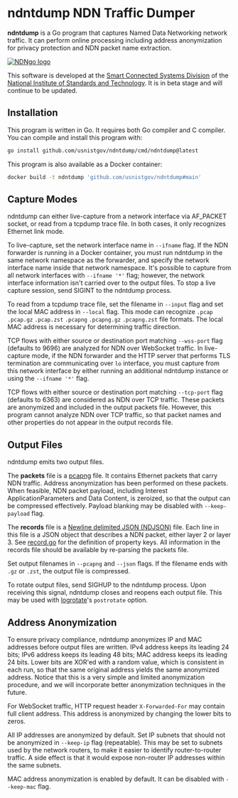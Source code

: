 # ndntdump NDN Traffic Dumper

**ndntdump** is a Go program that captures Named Data Networking network traffic.
It can perform online processing including address anonymization for privacy protection and NDN packet name extraction.

[![NDNgo logo](https://cdn.jsdelivr.net/gh/usnistgov/ndn-dpdk@7ebd6ec90a34d5e52b6860f16317500bca0c1ae6/docs/NDNgo-logo.svg)](https://github.com/usnistgov/ndn-dpdk/tree/main/ndn)

This software is developed at the [Smart Connected Systems Division](https://www.nist.gov/ctl/smart-connected-systems-division) of the [National Institute of Standards and Technology](https://www.nist.gov/).
It is in beta stage and will continue to be updated.

## Installation

This program is written in Go.
It requires both Go compiler and C compiler.
You can compile and install this program with:

```bash
go install github.com/usnistgov/ndntdump/cmd/ndntdump@latest
```

This program is also available as a Docker container:

```bash
docker build -t ndntdump 'github.com/usnistgov/ndntdump#main'
```

## Capture Modes

ndntdump can either live-capture from a network interface via AF\_PACKET socket, or read from a tcpdump trace file.
In both cases, it only recognizes Ethernet link mode.

To live-capture, set the network interface name in `--ifname` flag.
If the NDN forwarder is running in a Docker container, you must run ndntdump in the same network namespace as the forwarder, and specify the network interface name inside that network namespace.
It's possible to capture from all network interfaces with `--ifname '*'` flag; however, the network interface information isn't carried over to the output files.
To stop a live capture session, send SIGINT to the ndntdump process.

To read from a tcpdump trace file, set the filename in `--input` flag and set the local MAC address in `--local` flag.
This mode can recognize `.pcap` `.pcap.gz` `.pcap.zst` `.pcapng` `.pcapng.gz` `.pcapng.zst` file formats.
The local MAC address is necessary for determining traffic direction.

TCP flows with either source or destination port matching `--wss-port` flag (defaults to 9696) are analyzed for NDN over WebSocket traffic.
In live-capture mode, if the NDN forwarder and the HTTP server that performs TLS termination are communicating over `lo` interface, you must capture from this network interface by either running an additional ndntdump instance or using the `--ifname '*'` flag.

TCP flows with either source or destination port matching `--tcp-port` flag (defaults to 6363) are considered as NDN over TCP traffic.
These packets are anonymized and included in the output packets file.
However, this program cannot analyze NDN over TCP traffic, so that packet names and other properties do not appear in the output records file.

## Output Files

ndntdump emits two output files.

The **packets** file is a [pcapng](https://datatracker.ietf.org/doc/draft-ietf-opsawg-pcapng/) file.
It contains Ethernet packets that carry NDN traffic.
Address anonymization has been performed on these packets.
When feasible, NDN packet payload, including Interest ApplicationParameters and Data Content, is zeroized, so that the output can be compressed effectively.
Payload blanking may be disabled with `--keep-payload` flag.

The **records** file is a [Newline delimited JSON (NDJSON)](https://github.com/ndjson/ndjson-spec) file.
Each line in this file is a JSON object that describes a NDN packet, either layer 2 or layer 3.
See [record.go](record.go) for the definition of property keys.
All information in the records file should be available by re-parsing the packets file.

Set output filenames in `--pcapng` and `--json` flags.
If the filename ends with `.gz` or `.zst`, the output file is compressed.

To rotate output files, send SIGHUP to the ndntdump process.
Upon receiving this signal, ndntdump closes and reopens each output file.
This may be used with [logrotate](https://man7.org/linux/man-pages/man8/logrotate.8.html)'s `postrotate` option.

## Address Anonymization

To ensure privacy compliance, ndntdump anonymizes IP and MAC addresses before output files are written.
IPv4 address keeps its leading 24 bits; IPv6 address keeps its leading 48 bits; MAC address keeps its leading 24 bits.
Lower bits are XOR'ed with a random value, which is consistent in each run, so that the same original address yields the same anonymized address.
Notice that this is a very simple and limited anonymization procedure, and we will incorporate better anonymization techniques in the future.

For WebSocket traffic, HTTP request header `X-Forwarded-For` may contain full client address.
This address is anonymized by changing the lower bits to zeros.

All IP addresses are anonymized by default.
Set IP subnets that should not be anonymized in `--keep-ip` flag (repeatable).
This may be set to subnets used by the network routers, to make it easier to identify router-to-router traffic.
A side effect is that it would expose non-router IP addresses within the same subnets.

MAC address anonymization is enabled by default.
It can be disabled with `--keep-mac` flag.
